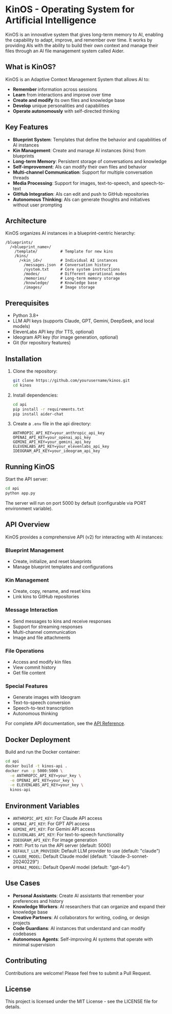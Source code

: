 # KinOS - Operating System for Artificial Intelligence

KinOS is an innovative system that gives long-term memory to AI, enabling the capability to adapt, improve, and remember over time. It works by providing AIs with the ability to build their own context and manage their files through an AI file management system called Aider.

## What is KinOS?

KinOS is an Adaptive Context Management System that allows AI to:
- **Remember** information across sessions
- **Learn** from interactions and improve over time
- **Create and modify** its own files and knowledge base
- **Develop** unique personalities and capabilities
- **Operate autonomously** with self-directed thinking

## Key Features

- **Blueprint System**: Templates that define the behavior and capabilities of AI instances
- **Kin Management**: Create and manage AI instances (kins) from blueprints
- **Long-term Memory**: Persistent storage of conversations and knowledge
- **Self-improvement**: AIs can modify their own files and behavior
- **Multi-channel Communication**: Support for multiple conversation threads
- **Media Processing**: Support for images, text-to-speech, and speech-to-text
- **GitHub Integration**: AIs can edit and push to GitHub repositories
- **Autonomous Thinking**: AIs can generate thoughts and initiatives without user prompting

## Architecture

KinOS organizes AI instances in a blueprint-centric hierarchy:
```
/blueprints/
  /<blueprint_name>/
    /template/          # Template for new kins
    /kins/
      /<kin_id>/        # Individual AI instances
        /messages.json  # Conversation history
        /system.txt     # Core system instructions
        /modes/         # Different operational modes
        /memories/      # Long-term memory storage
        /knowledge/     # Knowledge base
        /images/        # Image storage
```

## Prerequisites

- Python 3.8+
- LLM API keys (supports Claude, GPT, Gemini, DeepSeek, and local models)
- ElevenLabs API key (for TTS, optional)
- Ideogram API key (for image generation, optional)
- Git (for repository features)

## Installation

1. Clone the repository:
   ```bash
   git clone https://github.com/yourusername/kinos.git
   cd kinos
   ```

2. Install dependencies:
   ```bash
   cd api
   pip install -r requirements.txt
   pip install aider-chat
   ```

3. Create a `.env` file in the api directory:
   ```
   ANTHROPIC_API_KEY=your_anthropic_api_key
   OPENAI_API_KEY=your_openai_api_key
   GEMINI_API_KEY=your_gemini_api_key
   ELEVENLABS_API_KEY=your_elevenlabs_api_key
   IDEOGRAM_API_KEY=your_ideogram_api_key
   ```

## Running KinOS

Start the API server:
```bash
cd api
python app.py
```

The server will run on port 5000 by default (configurable via PORT environment variable).

## API Overview

KinOS provides a comprehensive API (v2) for interacting with AI instances:

### Blueprint Management
- Create, initialize, and reset blueprints
- Manage blueprint templates and configurations

### Kin Management
- Create, copy, rename, and reset kins
- Link kins to GitHub repositories

### Message Interaction
- Send messages to kins and receive responses
- Support for streaming responses
- Multi-channel communication
- Image and file attachments

### File Operations
- Access and modify kin files
- View commit history
- Get file content

### Special Features
- Generate images with Ideogram
- Text-to-speech conversion
- Speech-to-text transcription
- Autonomous thinking

For complete API documentation, see the [API Reference](https://api.kinos-engine.ai/v2/docs).

## Docker Deployment

Build and run the Docker container:
```bash
cd api
docker build -t kinos-api .
docker run -p 5000:5000 \
  -e ANTHROPIC_API_KEY=your_key \
  -e OPENAI_API_KEY=your_key \
  -e ELEVENLABS_API_KEY=your_key \
  kinos-api
```

## Environment Variables

- `ANTHROPIC_API_KEY`: For Claude API access
- `OPENAI_API_KEY`: For GPT API access
- `GEMINI_API_KEY`: For Gemini API access
- `ELEVENLABS_API_KEY`: For text-to-speech functionality
- `IDEOGRAM_API_KEY`: For image generation
- `PORT`: Port to run the API server (default: 5000)
- `DEFAULT_LLM_PROVIDER`: Default LLM provider to use (default: "claude")
- `CLAUDE_MODEL`: Default Claude model (default: "claude-3-sonnet-20240229")
- `OPENAI_MODEL`: Default OpenAI model (default: "gpt-4o")

## Use Cases

- **Personal Assistants**: Create AI assistants that remember your preferences and history
- **Knowledge Workers**: AI researchers that can organize and expand their knowledge base
- **Creative Partners**: AI collaborators for writing, coding, or design projects
- **Code Guardians**: AI instances that understand and can modify codebases
- **Autonomous Agents**: Self-improving AI systems that operate with minimal supervision

## Contributing

Contributions are welcome! Please feel free to submit a Pull Request.

## License

This project is licensed under the MIT License - see the LICENSE file for details.
